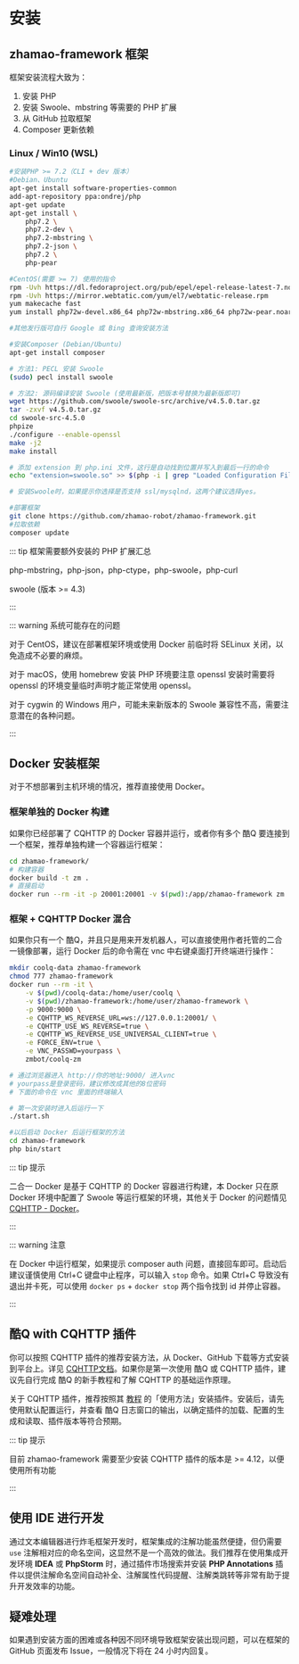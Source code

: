 # 安装

## zhamao-framework 框架

框架安装流程大致为：

1. 安装 PHP
2. 安装 Swoole、mbstring 等需要的 PHP 扩展
3. 从 GitHub 拉取框架
4. Composer 更新依赖

### Linux / Win10 (WSL) 

```bash
#安装PHP >= 7.2（CLI + dev 版本）
#Debian、Ubuntu
apt-get install software-properties-common
add-apt-repository ppa:ondrej/php
apt-get update
apt-get install \
	php7.2 \
	php7.2-dev \
	php7.2-mbstring \
	php7.2-json \
	php7.2 \
	php-pear

#CentOS(需要 >= 7) 使用的指令
rpm -Uvh https://dl.fedoraproject.org/pub/epel/epel-release-latest-7.noarch.rpm
rpm -Uvh https://mirror.webtatic.com/yum/el7/webtatic-release.rpm
yum makecache fast
yum install php72w-devel.x86_64 php72w-mbstring.x86_64 php72w-pear.noarch gcc gcc-c++ openssl-devel -y

#其他发行版可自行 Google 或 Bing 查询安装方法
```

```bash
#安装Composer (Debian/Ubuntu)
apt-get install composer
```



```bash
# 方法1: PECL 安装 Swoole
(sudo) pecl install swoole

# 方法2: 源码编译安装 Swoole (使用最新版，把版本号替换为最新版即可)
wget https://github.com/swoole/swoole-src/archive/v4.5.0.tar.gz
tar -zxvf v4.5.0.tar.gz
cd swoole-src-4.5.0
phpize
./configure --enable-openssl
make -j2
make install

# 添加 extension 到 php.ini 文件，这行是自动找到位置并写入到最后一行的命令
echo "extension=swoole.so" >> $(php -i | grep "Loaded Configuration File" | awk '{print $5}')

# 安装Swoole时，如果提示你选择是否支持 ssl/mysqlnd，这两个建议选择yes。
```

```bash
#部署框架
git clone https://github.com/zhamao-robot/zhamao-framework.git
#拉取依赖
composer update
```

::: tip 框架需要额外安装的 PHP 扩展汇总

php-mbstring，php-json，php-ctype，php-swoole，php-curl

swoole (版本 >= 4.3)

:::

::: warning 系统可能存在的问题

对于 CentOS，建议在部署框架环境或使用 Docker 前临时将 SELinux 关闭，以免造成不必要的麻烦。

对于 macOS，使用 homebrew 安装 PHP 环境要注意 openssl 安装时需要将 openssl 的环境变量临时声明才能正常使用 openssl。

对于 cygwin 的 Windows 用户，可能未来新版本的 Swoole 兼容性不高，需要注意潜在的各种问题。

:::

## Docker 安装框架

对于不想部署到主机环境的情况，推荐直接使用 Docker。

### 框架单独的 Docker 构建

如果你已经部署了 CQHTTP 的 Docker 容器并运行，或者你有多个 酷Q 要连接到一个框架，推荐单独构建一个容器运行框架：

```bash
cd zhamao-framework/
# 构建容器
docker build -t zm .
# 直接启动
docker run --rm -it -p 20001:20001 -v $(pwd):/app/zhamao-framework zm
```

### 框架 + CQHTTP Docker 混合

如果你只有一个 酷Q，并且只是用来开发机器人，可以直接使用作者托管的二合一镜像部署，运行 Docker 后的命令需在 vnc 中右键桌面打开终端进行操作：

```bash
mkdir coolq-data zhamao-framework
chmod 777 zhamao-framework
docker run --rm -it \
	-v $(pwd)/coolq-data:/home/user/coolq \
	-v $(pwd)/zhamao-framework:/home/user/zhamao-framework \
	-p 9000:9000 \
	-e CQHTTP_WS_REVERSE_URL=ws://127.0.0.1:20001/ \
	-e CQHTTP_USE_WS_REVERSE=true \
	-e CQHTTP_WS_REVERSE_USE_UNIVERSAL_CLIENT=true \
	-e FORCE_ENV=true \
	-e VNC_PASSWD=yourpass \
	zmbot/coolq-zm

# 通过浏览器进入 http://你的地址:9000/ 进入vnc
# yourpass是登录密码，建议修改成其他的8位密码
# 下面的命令在 vnc 里面的终端输入

# 第一次安装时进入后运行一下
./start.sh

#以后启动 Docker 后运行框架的方法
cd zhamao-framework
php bin/start
```

::: tip 提示

二合一 Docker 是基于 CQHTTP 的 Docker 容器进行构建，本 Docker 只在原 Docker 环境中配置了 Swoole 等运行框架的环境，其他关于 Docker 的问题情见 [CQHTTP - Docker](https://cqhttp.cc/docs/#/Docker)。

:::

::: warning 注意

在 Docker 中运行框架，如果提示 composer auth 问题，直接回车即可。启动后建议谨慎使用 Ctrl+C 键盘中止程序，可以输入 `stop` 命令。如果 Ctrl+C 导致没有退出并卡死，可以使用 `docker ps` + `docker stop` 两个指令找到 id 并停止容器。

:::

## 酷Q with CQHTTP 插件

你可以按照 CQHTTP 插件的推荐安装方法，从 Docker、GitHub 下载等方式安装到平台上。详见 [CQHTTP文档](https://cqhttp.cc/docs/)。如果你是第一次使用 酷Q 或 CQHTTP 插件，建议先自行完成 酷Q 的新手教程和了解 CQHTTP 的基础运作原理。

关于 CQHTTP 插件，推荐按照其 [教程](https://cqhttp.cc/docs/) 的「使用方法」安装插件。安装后，请先使用默认配置运行，并查看 酷Q 日志窗口的输出，以确定插件的加载、配置的生成和读取、插件版本等符合预期。

::: tip 提示

目前 zhamao-framework 需要至少安装 CQHTTP 插件的版本是 >= 4.12，以便使用所有功能

:::

## 使用 IDE 进行开发

通过文本编辑器进行炸毛框架开发时，框架集成的注解功能虽然便捷，但仍需要 `use` 注解相对应的命名空间，这显然不是一个高效的做法。我们推荐在使用集成开发环境 **IDEA** 或 **PhpStorm** 时，通过插件市场搜索并安装 **PHP Annotations** 插件以提供注解命名空间自动补全、注解属性代码提醒、注解类跳转等非常有助于提升开发效率的功能。

## 疑难处理

如果遇到安装方面的困难或各种因不同环境导致框架安装出现问题，可以在框架的 GitHub 页面发布 Issue，一般情况下将在 24 小时内回复。